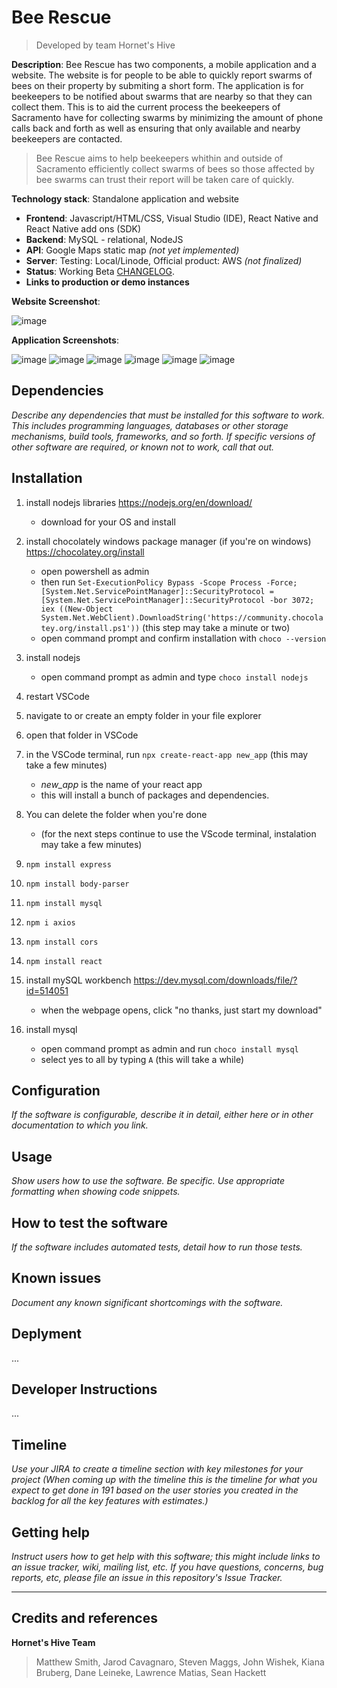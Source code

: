# Bee Rescue
> Developed by team Hornet's Hive

**Description**:  Bee Rescue has two components, a mobile application and a website. The website is for people to be able to quickly report swarms of bees on their property by submiting a short form. The application is for beekeepers to be notified about swarms that are nearby so that they can collect them. This is to aid the current process the beekeepers of Sacramento have for collecting swarms by minimizing the amount of phone calls back and forth as well as ensuring that only available and nearby beekeepers are contacted.

> Bee Rescue aims to help beekeepers whithin and outside of Sacramento efficiently collect swarms of bees so those affected by bee swarms can trust their report will be taken care of quickly.


 **Technology stack**: Standalone application and website
  - **Frontend**: Javascript/HTML/CSS, Visual Studio (IDE), React Native and React Native add ons (SDK)
  - **Backend**: MySQL - relational, NodeJS
  - **API**: Google Maps static map *(not yet implemented)*
  - **Server**: Testing: Local/Linode, Official product: AWS *(not finalized)*
  - **Status**: Working Beta [CHANGELOG](CHANGELOG.md).
  - **Links to production or demo instances**

**Website Screenshot**:

![image](https://user-images.githubusercontent.com/31836580/205386331-446fddb4-d866-4358-a9fb-48b4f22cc698.png)

**Application Screenshots**:

![image](https://user-images.githubusercontent.com/31836580/205385750-7063e857-e5bf-4e67-b474-95151b6d7152.png)
![image](https://user-images.githubusercontent.com/31836580/205385767-ce102a7d-4f81-4c70-b570-aeb9243a4f8f.png)
![image](https://user-images.githubusercontent.com/31836580/205385806-daa9205c-80ef-4b13-81da-8c148dcf8b07.png)
![image](https://user-images.githubusercontent.com/31836580/205385823-c9fdae69-e687-4812-a54d-eb5dd0a07792.png)
![image](https://user-images.githubusercontent.com/31836580/205385853-c20da159-c14b-4e3c-9ec1-22cf0f42f5c9.png)
![image](https://user-images.githubusercontent.com/31836580/205385884-2baf3d41-4c18-4427-a699-b50b5ec59f98.png)

## Dependencies

*Describe any dependencies that must be installed for this software to work.
This includes programming languages, databases or other storage mechanisms, build tools, frameworks, and so forth.
If specific versions of other software are required, or known not to work, call that out.*

## Installation

1. install nodejs libraries https://nodejs.org/en/download/
   - download for your OS and install

2. install chocolately windows package manager (if you're on windows) https://chocolatey.org/install
   - open powershell as admin 
   - then run `Set-ExecutionPolicy Bypass -Scope Process -Force; [System.Net.ServicePointManager]::SecurityProtocol = [System.Net.ServicePointManager]::SecurityProtocol -bor 3072; iex ((New-Object System.Net.WebClient).DownloadString('https://community.chocolatey.org/install.ps1'))` (this step may take a minute or two)
   - open command prompt and confirm installation with `choco --version`

3. install nodejs
   - open command prompt as admin and type `choco install nodejs`

4. restart VSCode
5. navigate to or create an empty folder in your file explorer
6. open that folder in VSCode
7. in the VSCode terminal, run `npx create-react-app new_app` (this may take a few minutes)
   - *new_app* is the name of your react app
   - this will install a bunch of packages and dependencies.
8. You can delete the folder when you're done
   - (for the next steps continue to use the VScode terminal, instalation may take a few minutes)
9. `npm install express`
10. `npm install body-parser`
11. `npm install mysql`
12. `npm i axios`
13. `npm install cors`
14. `npm install react`

15. install mySQL workbench https://dev.mysql.com/downloads/file/?id=514051 <br>
    - when the webpage opens, click "no thanks, just start my download"
16. install mysql
    - open command prompt as admin and run `choco install mysql`
    - select yes to all by typing `A` (this will take a while) 

## Configuration

*If the software is configurable, describe it in detail, either here or in other documentation to which you link.*

## Usage

*Show users how to use the software.
Be specific.
Use appropriate formatting when showing code snippets.*

## How to test the software

*If the software includes automated tests, detail how to run those tests.*

## Known issues

*Document any known significant shortcomings with the software.*

## Deplyment

...

## Developer Instructions

...

## Timeline

*Use your JIRA to create a timeline section with key milestones for your project
(When coming up with the timeline this is the timeline for what you expect to get done in 191 based on the user stories you created in the backlog for all the key features with estimates.)*

## Getting help

*Instruct users how to get help with this software; this might include links to an issue tracker, wiki, mailing list, etc.
If you have questions, concerns, bug reports, etc, please file an issue in this repository's Issue Tracker.*

----

## Credits and references

**Hornet's Hive Team**
> Matthew Smith, Jarod Cavagnaro, Steven Maggs, John Wishek, Kiana Bruberg, Dane Leineke, Lawrence Matias, Sean Hackett


